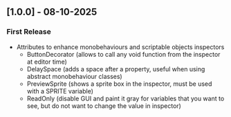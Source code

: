 ## [1.0.0] - 08-10-2025
### First Release
- Attributes to enhance monobehaviours and scriptable objects inspectors
    - ButtonDecorator (allows to call any void function from the inspector at editor time)
    - DelaySpace (adds a space after a property, useful when using abstract monobehaviour classes)
    - PreviewSprite (shows a sprite box in the inspector, must be used with a SPRITE variable)
    - ReadOnly (disable GUI and paint it gray for variables that you want to see, but do not want to change the value in inspector)